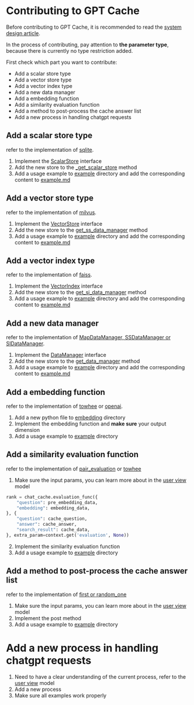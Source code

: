 # Contributing to GPT Cache

Before contributing to GPT Cache, it is recommended to read the [system design article](system.md). 

In the process of contributing, pay attention to **the parameter type**, because there is currently no type restriction added.

First check which part you want to contribute:
- Add a scalar store type
- Add a vector store type
- Add a vector index type
- Add a new data manager
- Add a embedding function
- Add a similarity evaluation function
- Add a method to post-process the cache answer list
- Add a new process in handling chatgpt requests

## Add a scalar store type

refer to the implementation of [sqlite](../gpt_cache/cache/scalar_data/sqllite3.py).

1. Implement the [ScalarStore](../gpt_cache/cache/scalar_data/scalar_store.py) interface
2. Add the new store to the [_get_scalar_store](../gpt_cache/cache/factory.py) method
3. Add a usage example to [example](../example) directory and add the corresponding content to [example.md](../example/example.md)

## Add a vector store type

refer to the implementation of [milvus](../gpt_cache/cache/vector_data/milvus.py).

1. Implement the [VectorStore](../gpt_cache/cache/vector_data/vector_store.py) interface
2. Add the new store to the [get_ss_data_manager](../gpt_cache/cache/factory.py) method
3. Add a usage example to [example](../example) directory and add the corresponding content to [example.md](../example/example.md)

## Add a vector index type

refer to the implementation of [faiss](../gpt_cache/cache/vector_data/faiss.py).

1. Implement the [VectorIndex](../gpt_cache/cache/vector_data/vector_index.py) interface
2. Add the new store to the [get_si_data_manager](../gpt_cache/cache/factory.py) method
3. Add a usage example to [example](../example) directory and add the corresponding content to [example.md](../example/example.md)

## Add a new data manager

refer to the implementation of [MapDataManager, SSDataManager or SIDataManager](../gpt_cache/cache/data_manager.py).

1. Implement the [DataManager](../gpt_cache/cache/data_manager.py) interface
2. Add the new store to the [get_data_manager](../gpt_cache/cache/factory.py) method
3. Add a usage example to [example](../example) directory and add the corresponding content to [example.md](../example/example.md)

## Add a embedding function

refer to the implementation of [towhee](../gpt_cache/embedding/towhee.py) or [openai](../gpt_cache/embedding/openai.py).

1. Add a new python file to [embedding](../gpt_cache/embedding) directory
2. Implement the embedding function and **make sure** your output dimension
3. Add a usage example to [example](../example) directory

## Add a similarity evaluation function

refer to the implementation of [pair_evaluation](../gpt_cache/similarity_evaluation/simple.py) or [towhee](../gpt_cache/similarity_evaluation/towhee.py)

1. Make sure the input params, you can learn more about in the [user view](../gpt_cache/view/openai.py) model
```python
rank = chat_cache.evaluation_func({
    "question": pre_embedding_data,
    "embedding": embedding_data,
}, {
    "question": cache_question,
    "answer": cache_answer,
    "search_result": cache_data,
}, extra_param=context.get('evaluation', None))
```
2. Implement the similarity evaluation function
3. Add a usage example to [example](../example) directory

## Add a method to post-process the cache answer list

refer to the implementation of [first or random_one](../gpt_cache/post_process/post_process.py)

1. Make sure the input params, you can learn more about in the [user view](../gpt_cache/view/openai.py) model
2. Implement the post method
3. Add a usage example to [example](../example) directory

# Add a new process in handling chatgpt requests

1. Need to have a clear understanding of the current process, refer to the [user view](../gpt_cache/view/openai.py) model
2. Add a new process
3. Make sure all examples work properly
